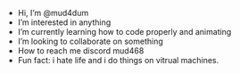 -  Hi, I’m @mud4dum
-  I’m interested in anything
-  I’m currently learning how to code properly and animating
-  I’m looking to collaborate on something
-  How to reach me  discord mud468
-  Fun fact: i hate life and i do things on vitrual machines.
